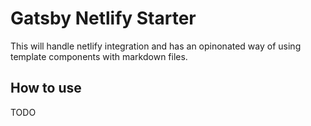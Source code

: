 # Gatsby Netlify Starter
This will handle netlify integration and has an opinonated way of using template components with markdown files.

## How to use
TODO
